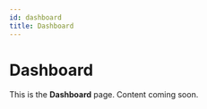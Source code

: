 ```yaml
---
id: dashboard
title: Dashboard
---
```


# Dashboard

This is the **Dashboard** page. Content coming soon.
